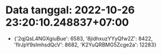 # Data tanggal: 2022-10-26 23:20:10.248837+07:00

* {'2qjQsL4NGXgiuBue': 6583, '8jidhxuzYYyQfw2Z': 8422, 'flrJpY9sImhsdQcV': 8682, 'K2YuQRBMG5Zcge2a': 12283}
